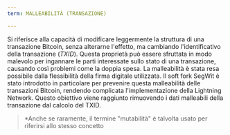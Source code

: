 ```yaml
---
term: MALLEABILITÀ (TRANSAZIONE)

---
```

Si riferisce alla capacità di modificare leggermente la struttura di una transazione Bitcoin, senza alterarne l'effetto, ma cambiando l'identificativo della transazione (*TXID*). Questa proprietà può essere sfruttata in modo malevolo per ingannare le parti interessate sullo stato di una transazione, causando così problemi come la doppia spesa. La malleabilità è stata resa possibile dalla flessibilità della firma digitale utilizzata. Il soft fork SegWit è stato introdotto in particolare per prevenire questa malleabilità delle transazioni Bitcoin, rendendo complicata l'implementazione della Lightning Network. Questo obiettivo viene raggiunto rimuovendo i dati malleabili della transazione dal calcolo del TXID.

> *Anche se raramente, il termine "mutabilità" è talvolta usato per riferirsi allo stesso concetto